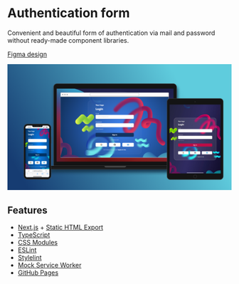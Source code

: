 # Authentication form

Convenient and beautiful form of authentication via mail and password without ready-made component libraries.

[Figma design](<https://www.figma.com/file/Gt2nidMYiUN7muTCv4jJw6/Glass-Effect-Login-Page-(Community)?node-id=2-172&t=BJwYvbwOWfZbG60E-0>)

[![Game preview](/public/hero.png)](https://nekitcorp.github.io/authentication-form/)

## Features

-   [Next.js](https://nextjs.org/) + [Static HTML Export](https://nextjs.org/docs/advanced-features/static-html-export)
-   [TypeScript](https://www.typescriptlang.org/)
-   [CSS Modules](https://github.com/css-modules/css-modules)
-   [ESLint](https://eslint.org/)
-   [Stylelint](https://stylelint.io/)
-   [Mock Service Worker](https://mswjs.io/)
-   [GitHub Pages](https://pages.github.com/)
